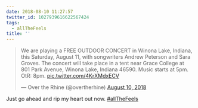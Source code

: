 ```yaml
---
date: 2018-08-10 11:27:57
twitter_id: 1027939616622567424
tags:
  - allTheFeels
title: ''
---
```


<blockquote class="twitter-tweet"><p lang="en" dir="ltr">We are playing a FREE OUTDOOR CONCERT in Winona Lake, Indiana, this Saturday, August 11, with songwriters Andrew Peterson and Sara Groves. The concert will take place in a tent near Grace College at 801 Park Avenue, Winona Lake, Indiana 46590. Music starts at 5pm. OtR: 8pm. <a href="https://t.co/4KrXMdxECV">pic.twitter.com/4KrXMdxECV</a></p>&mdash; Over the Rhine (@overtherhine) <a href="https://twitter.com/overtherhine/status/1027932214477160448?ref_src=twsrc%5Etfw">August 10, 2018</a></blockquote>
<script async src="https://platform.twitter.com/widgets.js" charset="utf-8"></script>

Just go ahead and rip my heart out now. [#allTheFeels](https://twitter.com/hashtag/allTheFeels)
